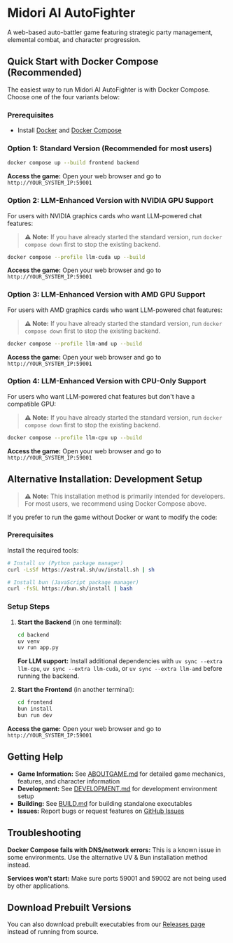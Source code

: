 # Midori AI AutoFighter

A web-based auto-battler game featuring strategic party management, elemental combat, and character progression.

## Quick Start with Docker Compose (Recommended)

The easiest way to run Midori AI AutoFighter is with Docker Compose. Choose one of the four variants below:

### Prerequisites

- Install [Docker](https://docs.docker.com/get-docker/) and [Docker Compose](https://docs.docker.com/compose/install/)

### Option 1: Standard Version (Recommended for most users)

```bash
docker compose up --build frontend backend
```

**Access the game:** Open your web browser and go to `http://YOUR_SYSTEM_IP:59001`

### Option 2: LLM-Enhanced Version with NVIDIA GPU Support

For users with NVIDIA graphics cards who want LLM-powered chat features:

> **⚠️ Note:** If you have already started the standard version, run `docker compose down` first to stop the existing backend.

```bash
docker compose --profile llm-cuda up --build
```

**Access the game:** Open your web browser and go to `http://YOUR_SYSTEM_IP:59001`

### Option 3: LLM-Enhanced Version with AMD GPU Support

For users with AMD graphics cards who want LLM-powered chat features:

> **⚠️ Note:** If you have already started the standard version, run `docker compose down` first to stop the existing backend.

```bash
docker compose --profile llm-amd up --build
```

**Access the game:** Open your web browser and go to `http://YOUR_SYSTEM_IP:59001`

### Option 4: LLM-Enhanced Version with CPU-Only Support

For users who want LLM-powered chat features but don't have a compatible GPU:

> **⚠️ Note:** If you have already started the standard version, run `docker compose down` first to stop the existing backend.

```bash
docker compose --profile llm-cpu up --build
```

**Access the game:** Open your web browser and go to `http://YOUR_SYSTEM_IP:59001`

## Alternative Installation: Development Setup

> **⚠️ Note:** This installation method is primarily intended for developers. For most users, we recommend using Docker Compose above.

If you prefer to run the game without Docker or want to modify the code:

### Prerequisites

Install the required tools:

```bash
# Install uv (Python package manager)
curl -LsSf https://astral.sh/uv/install.sh | sh
```

```bash
# Install bun (JavaScript package manager)
curl -fsSL https://bun.sh/install | bash
```

### Setup Steps

1. **Start the Backend** (in one terminal):
   ```bash
   cd backend
   uv venv
   uv run app.py
   ```
   
   **For LLM support:** Install additional dependencies with `uv sync --extra llm-cpu`, `uv sync --extra llm-cuda`, or `uv sync --extra llm-amd` before running the backend.

2. **Start the Frontend** (in another terminal):
   ```bash
   cd frontend
   bun install
   bun run dev
   ```

**Access the game:** Open your web browser and go to `http://YOUR_SYSTEM_IP:59001`

## Getting Help

- **Game Information:** See [ABOUTGAME.md](ABOUTGAME.md) for detailed game mechanics, features, and character information
- **Development:** See [DEVELOPMENT.md](DEVELOPMENT.md) for development environment setup
- **Building:** See [BUILD.md](BUILD.md) for building standalone executables
- **Issues:** Report bugs or request features on [GitHub Issues](../../issues)

## Troubleshooting

**Docker Compose fails with DNS/network errors:** This is a known issue in some environments. Use the alternative UV & Bun installation method instead.

**Services won't start:** Make sure ports 59001 and 59002 are not being used by other applications.

## Download Prebuilt Versions

You can also download prebuilt executables from our [Releases page](../../releases) instead of running from source.
